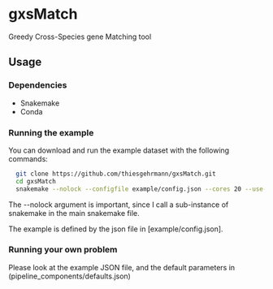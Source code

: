 # gxsMatch
Greedy Cross-Species gene Matching tool

## Usage

### Dependencies

 - Snakemake
 - Conda

### Running the example

You can download and run the example dataset with the following commands:

```bash
  git clone https://github.com/thiesgehrmann/gxsMatch.git
  cd gxsMatch
  snakemake --nolock --configfile example/config.json --cores 20 --use-conda final
```

The --nolock argument is important, since I call a sub-instance of snakemake in the main snakemake file.

The example is defined by the json file in [example/config.json].

### Running your own problem

Please look at the example JSON file, and the default parameters in (pipeline_components/defaults.json)
